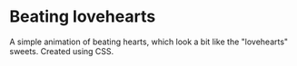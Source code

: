 # Beating lovehearts

A simple animation of beating hearts, which look a bit like the "lovehearts" sweets. Created using CSS.
